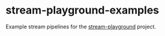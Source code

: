 stream-playground-examples
==========================

Example stream pipelines for the [stream-playground](https://github.com/jeszy75/stream-playground/) project.

